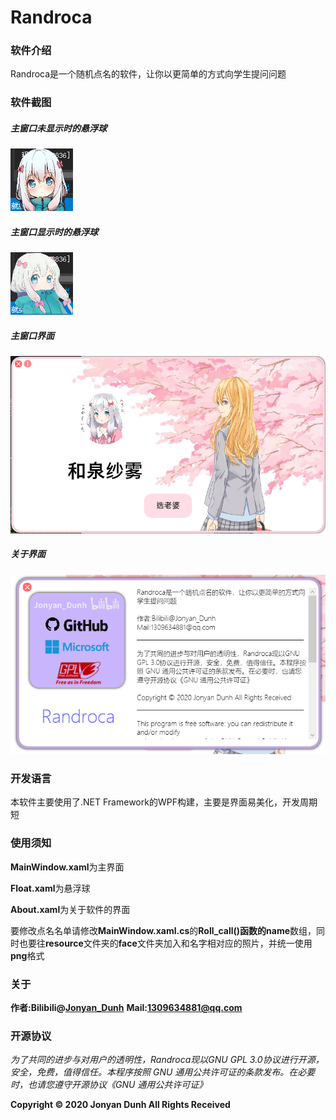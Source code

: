 # Randroca

### 软件介绍

 Randroca是一个随机点名的软件，让你以更简单的方式向学生提问问题

### 软件截图

##### 主窗口未显示时的悬浮球

![image-20200727133244018](https://github.com/JonyanDunh/Randroca/blob/master/image-20200727133244018.png)

##### 主窗口显示时的悬浮球

![image-20200727133350900](https://github.com/JonyanDunh/Randroca/blob/master/image-20200727133350900.png)

##### 主窗口界面

![image-20200727133405856](https://github.com/JonyanDunh/Randroca/blob/master/image-20200727133405856.png)

##### 关于界面

![image-20200727133430138](https://github.com/JonyanDunh/Randroca/blob/master/image-20200727133430138.png)

### 开发语言

本软件主要使用了.NET Framework的WPF构建，主要是界面易美化，开发周期短

### 使用须知

**MainWindow.xaml**为主界面

**Float.xaml**为悬浮球

**About.xaml**为关于软件的界面

要修改点名名单请修改**MainWindow.xaml.cs**的**Roll_call()**函数的**name**数组，同时也要往**resource**文件夹的**face**文件夹加入和名字相对应的照片，并统一使用**png**格式

### 关于

**作者:Bilibili@[Jonyan_Dunh](https://space.bilibili.com/96876893)**
**Mail:1309634881@qq.com**

### 开源协议

*为了共同的进步与对用户的透明性，Randroca现以GNU GPL 3.0协议进行开源，安全，免费，值得信任。本程序按照 GNU 通用公共许可证的条款发布。在必要时，也请您遵守开源协议《GNU 通用公共许可证》*





**Copyright © 2020 Jonyan Dunh All Rights Received**

